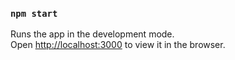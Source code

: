 ### `npm start`

Runs the app in the development mode.<br>
Open [http://localhost:3000](http://localhost:3000) to view it in the browser.
